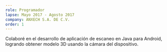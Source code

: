 ```yaml
---
role: Programador 
lapse: Mayo 2017 - Agosto 2017 
company: ANXECH S.A. DE C.V.
order: 1
---
```


Colaboré en el desarrollo de aplicación de escaneo en Java para Android, logrando obtener modelo 3D usando la cámara del dispositivo.
